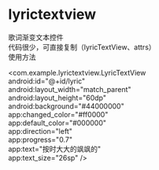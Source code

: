 # lyrictextview
歌词渐变文本控件<br/>
代码很少，可直接复制（lyricTextView、attrs）<br/>
使用方法<br/>

   <com.example.lyrictextview.LyricTextView<br/>
        android:id="@+id/lyric"<br/>
        android:layout_width="match_parent"<br/>
        android:layout_height="60dp"<br/>
        android:background="#44000000"<br/>
        app:changed_color="#ff0000"<br/>
        app:default_color="#000000"<br/>
        app:direction="left"<br/>
        app:progress="0.7"<br/>
        app:text="按时大大的飒飒的"<br/>
        app:text_size="26sp" /><br/>
<br/>
<br/>

        
    
